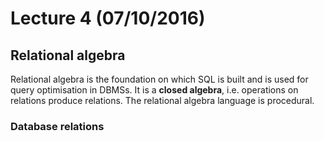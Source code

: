 # Lecture 4 (07/10/2016)

## Relational algebra

Relational algebra is the foundation on which SQL is built and is used for query optimisation in DBMSs. It is a **closed algebra**, i.e. operations on relations produce relations.
The relational algebra language is procedural.

### Database relations
